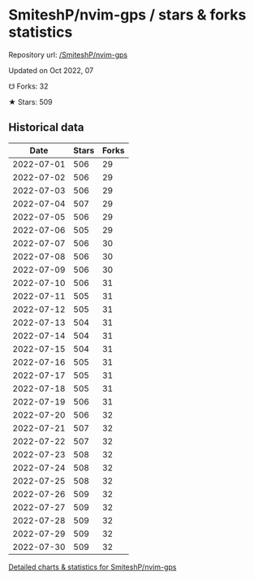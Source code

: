 # SmiteshP/nvim-gps / stars & forks statistics

Repository url: [/SmiteshP/nvim-gps](https://github.com/SmiteshP/nvim-gps)

Updated on Oct 2022, 07

☋ Forks: 32

★ Stars: 509

## Historical data
| Date | Stars | Forks |
|------|-------|-------|
| 2022-07-01 | 506 | 29 | 
| 2022-07-02 | 506 | 29 | 
| 2022-07-03 | 506 | 29 | 
| 2022-07-04 | 507 | 29 | 
| 2022-07-05 | 506 | 29 | 
| 2022-07-06 | 505 | 29 | 
| 2022-07-07 | 506 | 30 | 
| 2022-07-08 | 506 | 30 | 
| 2022-07-09 | 506 | 30 | 
| 2022-07-10 | 506 | 31 | 
| 2022-07-11 | 505 | 31 | 
| 2022-07-12 | 505 | 31 | 
| 2022-07-13 | 504 | 31 | 
| 2022-07-14 | 504 | 31 | 
| 2022-07-15 | 504 | 31 | 
| 2022-07-16 | 505 | 31 | 
| 2022-07-17 | 505 | 31 | 
| 2022-07-18 | 505 | 31 | 
| 2022-07-19 | 506 | 31 | 
| 2022-07-20 | 506 | 32 | 
| 2022-07-21 | 507 | 32 | 
| 2022-07-22 | 507 | 32 | 
| 2022-07-23 | 508 | 32 | 
| 2022-07-24 | 508 | 32 | 
| 2022-07-25 | 508 | 32 | 
| 2022-07-26 | 509 | 32 | 
| 2022-07-27 | 509 | 32 | 
| 2022-07-28 | 509 | 32 | 
| 2022-07-29 | 509 | 32 | 
| 2022-07-30 | 509 | 32 | 


[Detailed charts & statistics for SmiteshP/nvim-gps](https://reviewgithub.com/rep/SmiteshP/nvim-gps)
